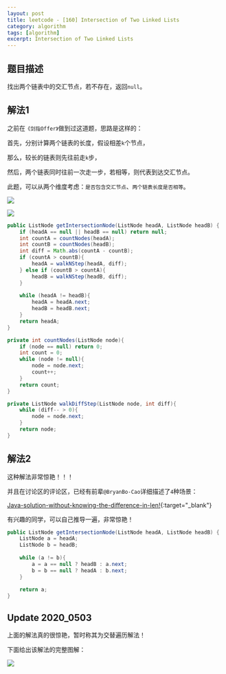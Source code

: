```yaml
---
layout: post
title: leetcode - [160] Intersection of Two Linked Lists
category: algorithm
tags: [algorithm]
excerpt: Intersection of Two Linked Lists
---
```


## 题目描述  

找出两个链表中的交汇节点，若不存在，返回`null`。  


## 解法1  

之前在`《剑指Offer》`做到过这道题，思路是这样的：  

首先，分别计算两个链表的长度，假设相差`k`个节点，  

那么，较长的链表则先往前走`k`步，  

然后，两个链表同时往前一次走一步，若相等，则代表到达交汇节点。  

此题，可以从两个维度考虑：`是否包含交汇节点`、`两个链表长度是否相等`。  

![](https://yyc-images.oss-cn-beijing.aliyuncs.com/leetcode_160_have_intersection.png)  

![](https://yyc-images.oss-cn-beijing.aliyuncs.com/leetcode_160_have_no_intersection.png)  


``` java
public ListNode getIntersectionNode(ListNode headA, ListNode headB) {
    if (headA == null || headB == null) return null;
    int countA = countNodes(headA);
    int countB = countNodes(headB);
    int diff = Math.abs(countA - countB);
    if (countA > countB){
        headA = walkNStep(headA, diff);
    } else if (countB > countA){
        headB = walkNStep(headB, diff);
    }
    
    while (headA != headB){
        headA = headA.next;
        headB = headB.next;
    }
    return headA;
}

private int countNodes(ListNode node){
    if (node == null) return 0;
    int count = 0;
    while (node != null){
        node = node.next;
        count++;
    }
    return count;
}

private ListNode walkDiffStep(ListNode node, int diff){
    while (diff-- > 0){
        node = node.next;
    }
    return node;
}
```


## 解法2  


这种解法非常惊艳！！！  

并且在讨论区的评论区，已经有前辈`@BryanBo-Cao`详细描述了`4`种场景：  

[Java-solution-without-knowing-the-difference-in-len!](https://leetcode.com/problems/intersection-of-two-linked-lists/discuss/49785/Java-solution-without-knowing-the-difference-in-len!){:target="_blank"}  

 

有兴趣的同学，可以自己推导一遍，非常惊艳！  

``` java
public ListNode getIntersectionNode(ListNode headA, ListNode headB) {
    ListNode a = headA;
    ListNode b = headB;
    
    while (a != b){
        a = a == null ? headB : a.next;
        b = b == null ? headA : b.next;
    }
    
    return a;
}
```

## Update 2020_0503  

上面的解法真的很惊艳，暂时称其为交替遍历解法！  

下面给出该解法的完整图解：  

![](https://yyc-images.oss-cn-beijing.aliyuncs.com/leetcode_160_double_iteration.png)  
